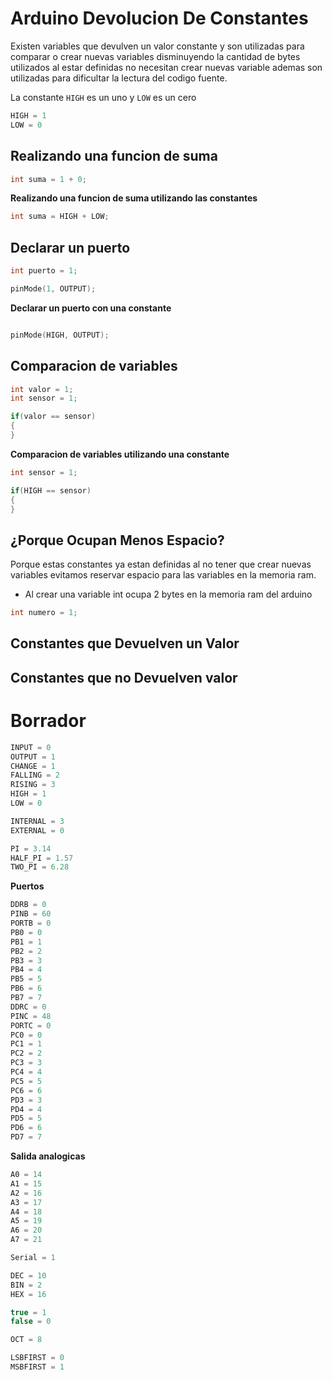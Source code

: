 # Arduino Devolucion De Constantes

Existen variables que devulven un valor constante y son utilizadas para comparar o crear nuevas variables disminuyendo la cantidad de bytes utilizados al estar definidas no necesitan crear nuevas variable ademas son utilizadas para dificultar la lectura del codigo fuente. 

La constante ```HIGH``` es un uno y ```LOW``` es un cero

``` c++
HIGH = 1
LOW = 0 
```

## Realizando una funcion de suma

``` c++
int suma = 1 + 0;
``` 

**Realizando una funcion de suma utilizando las constantes**

```c++
int suma = HIGH + LOW;
``` 

## Declarar un puerto

```c++
int puerto = 1;

pinMode(1, OUTPUT);

``` 

**Declarar un puerto con una constante**

```c++

pinMode(HIGH, OUTPUT);

```

## Comparacion de variables
```c++
int valor = 1;
int sensor = 1;

if(valor == sensor)
{
}

```

**Comparacion de variables utilizando una constante**
```c++
int sensor = 1;

if(HIGH == sensor)
{
}

```

## ¿Porque Ocupan Menos Espacio?
Porque estas constantes ya estan definidas al no tener que crear nuevas variables evitamos reservar espacio para las variables en la memoria ram.

* Al crear una variable int ocupa 2 bytes en la memoria ram del arduino
```c++
int numero = 1;
```

## Constantes que Devuelven un Valor

## Constantes que no Devuelven valor


# Borrador

```c++
INPUT = 0
OUTPUT = 1
CHANGE = 1 
FALLING = 2
RISING = 3
HIGH = 1
LOW = 0 

INTERNAL = 3
EXTERNAL = 0

PI = 3.14
HALF_PI = 1.57
TWO_PI = 6.28

```

**Puertos**

```c++
DDRB = 0
PINB = 60
PORTB = 0
PB0 = 0
PB1 = 1
PB2 = 2
PB3 = 3
PB4 = 4
PB5 = 5
PB6 = 6
PB7 = 7 
DDRC = 0
PINC = 48
PORTC = 0
PC0 = 0
PC1 = 1
PC2 = 2
PC3 = 3
PC4 = 4
PC5 = 5
PC6 = 6
PD3 = 3
PD4 = 4
PD5 = 5
PD6 = 6
PD7 = 7
```

**Salida analogicas**

```c++
A0 = 14
A1 = 15
A2 = 16
A3 = 17
A4 = 18
A5 = 19
A6 = 20
A7 = 21

Serial = 1

DEC = 10
BIN = 2
HEX = 16

true = 1
false = 0

OCT = 8

LSBFIRST = 0
MSBFIRST = 1



```



